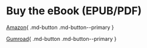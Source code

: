# Buy the eBook (EPUB/PDF)


[Amazon](https://www.amazon.com/Start-Using-Git-NOW-30-Minute-ebook/dp/B0CW1NGPQK){ .md-button .md-button--primary }

[Gumroad](https://hijamesgill.gumroad.com/l/git30minutes){ .md-button .md-button--primary }
